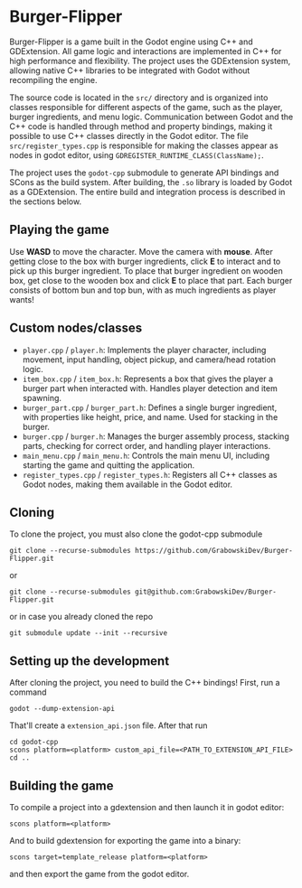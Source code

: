 # Burger-Flipper  

Burger-Flipper is a game built in the Godot engine using C++ and GDExtension. All game logic and interactions are implemented in C++ for high performance and flexibility. The project uses the GDExtension system, allowing native C++ libraries to be integrated with Godot without recompiling the engine.

The source code is located in the `src/` directory and is organized into classes responsible for different aspects of the game, such as the player, burger ingredients, and menu logic. Communication between Godot and the C++ code is handled through method and property bindings, making it possible to use C++ classes directly in the Godot editor. The file `src/register_types.cpp` is responsible for making the classes appear as nodes in godot editor, using `GDREGISTER_RUNTIME_CLASS(ClassName);`.

The project uses the `godot-cpp` submodule to generate API bindings and SCons as the build system. After building, the `.so` library is loaded by Godot as a GDExtension. The entire build and integration process is described in the sections below.

## Playing the game
Use **WASD** to move the character. Move the camera with **mouse**. After getting close to the box with burger ingredients, click **E** to interact and to pick up this burger ingredient. To place that burger ingredient on wooden box, get close to the wooden box and click **E** to place that part. Each burger consists of bottom bun and top bun, with as much ingredients as player wants!

## Custom nodes/classes
- `player.cpp` / `player.h`: Implements the player character, including movement, input handling, object pickup, and camera/head rotation logic.
- `item_box.cpp` / `item_box.h`: Represents a box that gives the player a burger part when interacted with. Handles player detection and item spawning.
- `burger_part.cpp` / `burger_part.h`: Defines a single burger ingredient, with properties like height, price, and name. Used for stacking in the burger.
- `burger.cpp` / `burger.h`: Manages the burger assembly process, stacking parts, checking for correct order, and handling player interactions.
- `main_menu.cpp` / `main_menu.h`: Controls the main menu UI, including starting the game and quitting the application.
- `register_types.cpp` / `register_types.h`: Registers all C++ classes as Godot nodes, making them available in the Godot editor.

## Cloning
To clone the project, you must also clone the godot-cpp submodule
```
git clone --recurse-submodules https://github.com/GrabowskiDev/Burger-Flipper.git
```
or
```
git clone --recurse-submodules git@github.com:GrabowskiDev/Burger-Flipper.git
```

or in case you already cloned the repo
```
git submodule update --init --recursive
```

## Setting up the development
After cloning the project, you need to build the C++ bindings!
First, run a command
```
godot --dump-extension-api
```
That'll create a `extension_api.json` file. After that run
```
cd godot-cpp
scons platform=<platform> custom_api_file=<PATH_TO_EXTENSION_API_FILE>
cd ..
```

## Building the game  
To compile a project into a gdextension and then launch it in godot editor:
```
scons platform=<platform>
```
And to build gdextension for exporting the game into a binary:
```
scons target=template_release platform=<platform>
```
and then export the game from the godot editor.
